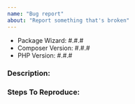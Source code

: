 ```yaml
---
name: "Bug report"
about: "Report something that's broken"
---
```


<!-- DO NOT THROW THIS AWAY -->
<!-- Fill out the FULL versions with patch versions -->

- Package Wizard: #.#.#
- Composer Version: #.#.#
- PHP Version: #.#.#

### Description:


### Steps To Reproduce:
